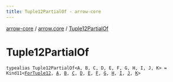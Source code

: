 ```yaml
---
title: Tuple12PartialOf - arrow-core
---
```


[arrow-core](../index.html) / [arrow.core](index.html) / [Tuple12PartialOf](./-tuple12-partial-of.html)

# Tuple12PartialOf

`typealias Tuple12PartialOf<A, B, C, D, E, F, G, H, I, J, K> = Kind11<`[`ForTuple12`](-for-tuple12.html)`, `[`A`](-tuple12-partial-of.html#A)`, `[`B`](-tuple12-partial-of.html#B)`, `[`C`](-tuple12-partial-of.html#C)`, `[`D`](-tuple12-partial-of.html#D)`, `[`E`](-tuple12-partial-of.html#E)`, `[`F`](-tuple12-partial-of.html#F)`, `[`G`](-tuple12-partial-of.html#G)`, `[`H`](-tuple12-partial-of.html#H)`, `[`I`](-tuple12-partial-of.html#I)`, `[`J`](-tuple12-partial-of.html#J)`, `[`K`](-tuple12-partial-of.html#K)`>`
